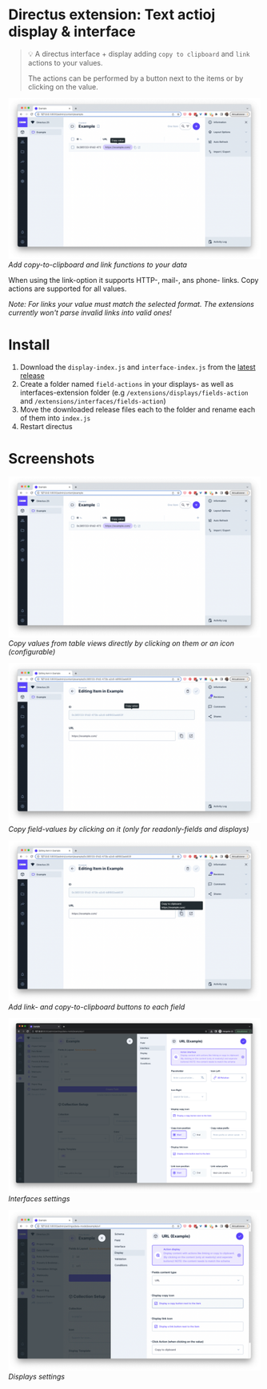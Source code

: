 # Directus extension: Text actioj display & interface
> 💡 A directus interface + display adding `copy to clipboard` and `link` actions to your values.
> 
> The actions can be performed by a button next to the items or by clicking on the value.

![](./docs/screenshots/display-copy.png)
*Add copy-to-clipboard and link functions to your data*

When using the link-option it supports HTTP-, mail-, ans phone- links. Copy actions are supported for all values.

*Note: For links your value must match the selected format. The extensions currently won't parse invalid links into valid ones!*


# Install
1. Download the `display-index.js` and `interface-index.js` from the [latest release](https://github.com/utomic-media/directus-extension-field-actions/releases)
2. Create a folder named `field-actions` in your displays- as well as interfaces-extension folder (e.g  `/extensions/displays/fields-action` and `/extensions/interfaces/fields-action`)
3. Move the downloaded release files each to the folder and rename each of them into `index.js`
4. Restart directus

# Screenshots
![](./docs/screenshots/display-copy.png)
*Copy values from table views directly by clicking on them or an icon (configurable)*

![](./docs/screenshots/item-copy-hover.png)
*Copy field-values by clicking on it (only for readonly-fields and displays)*


![](./docs/screenshots/item-copy-button.png)
*Add link- and copy-to-clipboard buttons to each field*

![](./docs/screenshots/interface-config.png)
*Interfaces settings*

![](./docs/screenshots/display-config.png)
*Displays settings*

